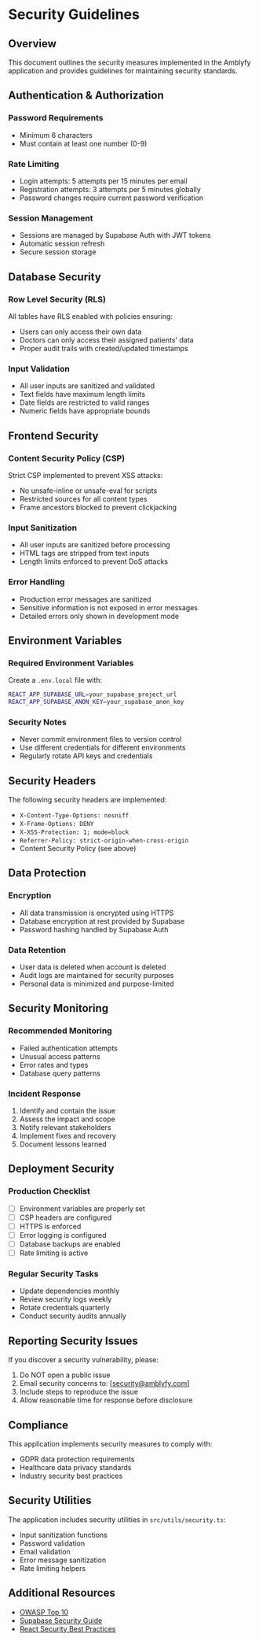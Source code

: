 # Security Guidelines

## Overview

This document outlines the security measures implemented in the Amblyfy application and provides guidelines for maintaining security standards.

## Authentication & Authorization

### Password Requirements

- Minimum 6 characters
- Must contain at least one number (0-9)

### Rate Limiting

- Login attempts: 5 attempts per 15 minutes per email
- Registration attempts: 3 attempts per 5 minutes globally
- Password changes require current password verification

### Session Management

- Sessions are managed by Supabase Auth with JWT tokens
- Automatic session refresh
- Secure session storage

## Database Security

### Row Level Security (RLS)

All tables have RLS enabled with policies ensuring:

- Users can only access their own data
- Doctors can only access their assigned patients' data
- Proper audit trails with created/updated timestamps

### Input Validation

- All user inputs are sanitized and validated
- Text fields have maximum length limits
- Date fields are restricted to valid ranges
- Numeric fields have appropriate bounds

## Frontend Security

### Content Security Policy (CSP)

Strict CSP implemented to prevent XSS attacks:

- No unsafe-inline or unsafe-eval for scripts
- Restricted sources for all content types
- Frame ancestors blocked to prevent clickjacking

### Input Sanitization

- All user inputs are sanitized before processing
- HTML tags are stripped from text inputs
- Length limits enforced to prevent DoS attacks

### Error Handling

- Production error messages are sanitized
- Sensitive information is not exposed in error messages
- Detailed errors only shown in development mode

## Environment Variables

### Required Environment Variables

Create a `.env.local` file with:

```bash
REACT_APP_SUPABASE_URL=your_supabase_project_url
REACT_APP_SUPABASE_ANON_KEY=your_supabase_anon_key
```

### Security Notes

- Never commit environment files to version control
- Use different credentials for different environments
- Regularly rotate API keys and credentials

## Security Headers

The following security headers are implemented:

- `X-Content-Type-Options: nosniff`
- `X-Frame-Options: DENY`
- `X-XSS-Protection: 1; mode=block`
- `Referrer-Policy: strict-origin-when-cross-origin`
- Content Security Policy (see above)

## Data Protection

### Encryption

- All data transmission is encrypted using HTTPS
- Database encryption at rest provided by Supabase
- Password hashing handled by Supabase Auth

### Data Retention

- User data is deleted when account is deleted
- Audit logs are maintained for security purposes
- Personal data is minimized and purpose-limited

## Security Monitoring

### Recommended Monitoring

- Failed authentication attempts
- Unusual access patterns
- Error rates and types
- Database query patterns

### Incident Response

1. Identify and contain the issue
2. Assess the impact and scope
3. Notify relevant stakeholders
4. Implement fixes and recovery
5. Document lessons learned

## Deployment Security

### Production Checklist

- [ ] Environment variables are properly set
- [ ] CSP headers are configured
- [ ] HTTPS is enforced
- [ ] Error logging is configured
- [ ] Database backups are enabled
- [ ] Rate limiting is active

### Regular Security Tasks

- Update dependencies monthly
- Review security logs weekly
- Rotate credentials quarterly
- Conduct security audits annually

## Reporting Security Issues

If you discover a security vulnerability, please:

1. Do NOT open a public issue
2. Email security concerns to: [security@amblyfy.com]
3. Include steps to reproduce the issue
4. Allow reasonable time for response before disclosure

## Compliance

This application implements security measures to comply with:

- GDPR data protection requirements
- Healthcare data privacy standards
- Industry security best practices

## Security Utilities

The application includes security utilities in `src/utils/security.ts`:

- Input sanitization functions
- Password validation
- Email validation
- Error message sanitization
- Rate limiting helpers

## Additional Resources

- [OWASP Top 10](https://owasp.org/www-project-top-ten/)
- [Supabase Security Guide](https://supabase.com/docs/guides/auth)
- [React Security Best Practices](https://snyk.io/blog/10-react-security-best-practices/)
